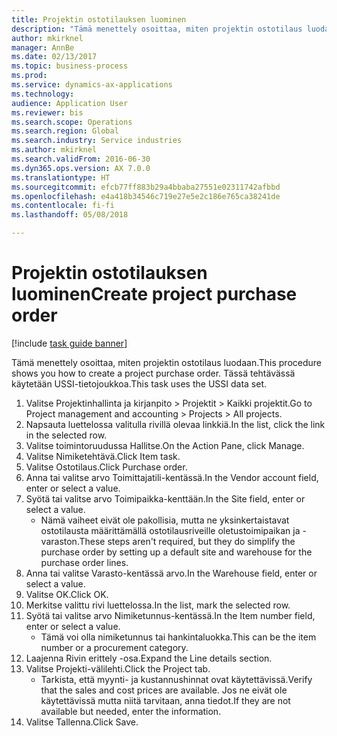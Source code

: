 ```yaml
--- 
title: Projektin ostotilauksen luominen
description: "Tämä menettely osoittaa, miten projektin ostotilaus luodaan."
author: mkirknel
manager: AnnBe
ms.date: 02/13/2017
ms.topic: business-process
ms.prod: 
ms.service: dynamics-ax-applications
ms.technology: 
audience: Application User
ms.reviewer: bis
ms.search.scope: Operations
ms.search.region: Global
ms.search.industry: Service industries
ms.author: mkirknel
ms.search.validFrom: 2016-06-30
ms.dyn365.ops.version: AX 7.0.0
ms.translationtype: HT
ms.sourcegitcommit: efcb77ff883b29a4bbaba27551e02311742afbbd
ms.openlocfilehash: e4a418b34546c719e27e5e2c186e765ca38241de
ms.contentlocale: fi-fi
ms.lasthandoff: 05/08/2018

---
```

# <a name="create-project-purchase-order"></a><span data-ttu-id="fc65e-103">Projektin ostotilauksen luominen</span><span class="sxs-lookup"><span data-stu-id="fc65e-103">Create project purchase order</span></span>

[!include [task guide banner](../../includes/task-guide-banner.md)]

<span data-ttu-id="fc65e-104">Tämä menettely osoittaa, miten projektin ostotilaus luodaan.</span><span class="sxs-lookup"><span data-stu-id="fc65e-104">This procedure shows you how to create a project purchase order.</span></span> <span data-ttu-id="fc65e-105">Tässä tehtävässä käytetään USSI-tietojoukkoa.</span><span class="sxs-lookup"><span data-stu-id="fc65e-105">This task uses the USSI data set.</span></span>

1. <span data-ttu-id="fc65e-106">Valitse Projektinhallinta ja kirjanpito > Projektit > Kaikki projektit.</span><span class="sxs-lookup"><span data-stu-id="fc65e-106">Go to Project management and accounting > Projects > All projects.</span></span>
2. <span data-ttu-id="fc65e-107">Napsauta luettelossa valitulla rivillä olevaa linkkiä.</span><span class="sxs-lookup"><span data-stu-id="fc65e-107">In the list, click the link in the selected row.</span></span>
3. <span data-ttu-id="fc65e-108">Valitse toimintoruudussa Hallitse.</span><span class="sxs-lookup"><span data-stu-id="fc65e-108">On the Action Pane, click Manage.</span></span>
4. <span data-ttu-id="fc65e-109">Valitse Nimiketehtävä.</span><span class="sxs-lookup"><span data-stu-id="fc65e-109">Click Item task.</span></span>
5. <span data-ttu-id="fc65e-110">Valitse Ostotilaus.</span><span class="sxs-lookup"><span data-stu-id="fc65e-110">Click Purchase order.</span></span>
6. <span data-ttu-id="fc65e-111">Anna tai valitse arvo Toimittajatili-kentässä.</span><span class="sxs-lookup"><span data-stu-id="fc65e-111">In the Vendor account field, enter or select a value.</span></span>
7. <span data-ttu-id="fc65e-112">Syötä tai valitse arvo Toimipaikka-kenttään.</span><span class="sxs-lookup"><span data-stu-id="fc65e-112">In the Site field, enter or select a value.</span></span>
    * <span data-ttu-id="fc65e-113">Nämä vaiheet eivät ole pakollisia, mutta ne yksinkertaistavat ostotilausta määrittämällä ostotilausriveille oletustoimipaikan ja -varaston.</span><span class="sxs-lookup"><span data-stu-id="fc65e-113">These steps aren't required, but they do simplify the purchase order by setting up a default site and warehouse for the purchase order lines.</span></span>  
8. <span data-ttu-id="fc65e-114">Anna tai valitse Varasto-kentässä arvo.</span><span class="sxs-lookup"><span data-stu-id="fc65e-114">In the Warehouse field, enter or select a value.</span></span>
9. <span data-ttu-id="fc65e-115">Valitse OK.</span><span class="sxs-lookup"><span data-stu-id="fc65e-115">Click OK.</span></span>
10. <span data-ttu-id="fc65e-116">Merkitse valittu rivi luettelossa.</span><span class="sxs-lookup"><span data-stu-id="fc65e-116">In the list, mark the selected row.</span></span>
11. <span data-ttu-id="fc65e-117">Syötä tai valitse arvo Nimiketunnus-kentässä.</span><span class="sxs-lookup"><span data-stu-id="fc65e-117">In the Item number field, enter or select a value.</span></span>
    * <span data-ttu-id="fc65e-118">Tämä voi olla nimiketunnus tai hankintaluokka.</span><span class="sxs-lookup"><span data-stu-id="fc65e-118">This can be the item number or a procurement category.</span></span>  
12. <span data-ttu-id="fc65e-119">Laajenna Rivin erittely -osa.</span><span class="sxs-lookup"><span data-stu-id="fc65e-119">Expand the Line details section.</span></span>
13. <span data-ttu-id="fc65e-120">Valitse Projekti-välilehti.</span><span class="sxs-lookup"><span data-stu-id="fc65e-120">Click the Project tab.</span></span>
    * <span data-ttu-id="fc65e-121">Tarkista, että myynti- ja kustannushinnat ovat käytettävissä.</span><span class="sxs-lookup"><span data-stu-id="fc65e-121">Verify that the sales and cost prices are available.</span></span> <span data-ttu-id="fc65e-122">Jos ne eivät ole käytettävissä mutta niitä tarvitaan, anna tiedot.</span><span class="sxs-lookup"><span data-stu-id="fc65e-122">If they are not available but needed, enter the information.</span></span>  
14. <span data-ttu-id="fc65e-123">Valitse Tallenna.</span><span class="sxs-lookup"><span data-stu-id="fc65e-123">Click Save.</span></span>


